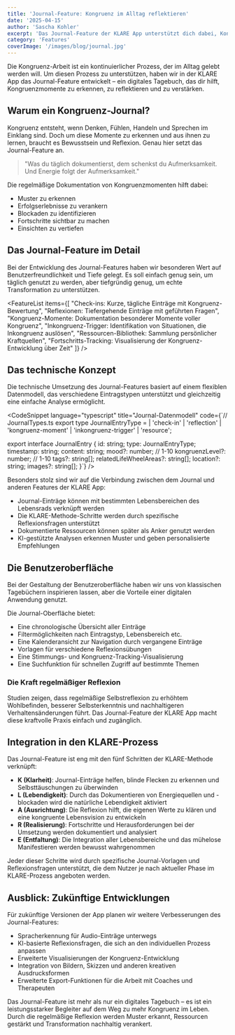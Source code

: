 ```yaml
---
title: 'Journal-Feature: Kongruenz im Alltag reflektieren'
date: '2025-04-15'
author: 'Sascha Kohler'
excerpt: 'Das Journal-Feature der KLARE App unterstützt dich dabei, Kongruenzmomente in deinem Alltag zu erkennen und zu reflektieren.'
category: 'Features'
coverImage: '/images/blog/journal.jpg'
---
```


Die Kongruenz-Arbeit ist ein kontinuierlicher Prozess, der im Alltag gelebt werden will. Um diesen Prozess zu unterstützen, haben wir in der KLARE App das Journal-Feature entwickelt – ein digitales Tagebuch, das dir hilft, Kongruenzmomente zu erkennen, zu reflektieren und zu verstärken.

## Warum ein Kongruenz-Journal?

Kongruenz entsteht, wenn Denken, Fühlen, Handeln und Sprechen im Einklang sind. Doch um diese Momente zu erkennen und aus ihnen zu lernen, braucht es Bewusstsein und Reflexion. Genau hier setzt das Journal-Feature an.

> "Was du täglich dokumentierst, dem schenkst du Aufmerksamkeit. Und Energie folgt der Aufmerksamkeit."

Die regelmäßige Dokumentation von Kongruenzmomenten hilft dabei:

- Muster zu erkennen
- Erfolgserlebnisse zu verankern
- Blockaden zu identifizieren
- Fortschritte sichtbar zu machen
- Einsichten zu vertiefen

## Das Journal-Feature im Detail

Bei der Entwicklung des Journal-Features haben wir besonderen Wert auf Benutzerfreundlichkeit und Tiefe gelegt. Es soll einfach genug sein, um täglich genutzt zu werden, aber tiefgründig genug, um echte Transformation zu unterstützen.

<FeatureList items={[
  "Check-ins: Kurze, tägliche Einträge mit Kongruenz-Bewertung",
  "Reflexionen: Tiefergehende Einträge mit geführten Fragen",
  "Kongruenz-Momente: Dokumentation besonderer Momente voller Kongruenz",
  "Inkongruenz-Trigger: Identifikation von Situationen, die Inkongruenz auslösen",
  "Ressourcen-Bibliothek: Sammlung persönlicher Kraftquellen",
  "Fortschritts-Tracking: Visualisierung der Kongruenz-Entwicklung über Zeit"
]} />

## Das technische Konzept

Die technische Umsetzung des Journal-Features basiert auf einem flexiblen Datenmodell, das verschiedene Eintragstypen unterstützt und gleichzeitig eine einfache Analyse ermöglicht.

<CodeSnippet 
  language="typescript" 
  title="Journal-Datenmodell" 
  code={`// JournalTypes.ts
export type JournalEntryType = 
  | 'check-in'
  | 'reflection'
  | 'kongruenz-moment'
  | 'inkongruenz-trigger'
  | 'resource';

export interface JournalEntry {
  id: string;
  type: JournalEntryType;
  timestamp: string;
  content: string;
  mood?: number; // 1-10
  kongruenzLevel?: number; // 1-10
  tags?: string[];
  relatedLifeWheelAreas?: string[];
  location?: string;
  images?: string[];
}`} 
/>

Besonders stolz sind wir auf die Verbindung zwischen dem Journal und anderen Features der KLARE App:

- Journal-Einträge können mit bestimmten Lebensbereichen des Lebensrads verknüpft werden
- Die KLARE-Methode-Schritte werden durch spezifische Reflexionsfragen unterstützt
- Dokumentierte Ressourcen können später als Anker genutzt werden
- KI-gestützte Analysen erkennen Muster und geben personalisierte Empfehlungen

## Die Benutzeroberfläche

Bei der Gestaltung der Benutzeroberfläche haben wir uns von klassischen Tagebüchern inspirieren lassen, aber die Vorteile einer digitalen Anwendung genutzt.

Die Journal-Oberfläche bietet:

- Eine chronologische Übersicht aller Einträge
- Filtermöglichkeiten nach Eintragstyp, Lebensbereich etc.
- Eine Kalenderansicht zur Navigation durch vergangene Einträge
- Vorlagen für verschiedene Reflexionsübungen
- Eine Stimmungs- und Kongruenz-Tracking-Visualisierung
- Eine Suchfunktion für schnellen Zugriff auf bestimmte Themen

<GradientBox>
  <h3 className="text-xl font-bold mb-4">Die Kraft regelmäßiger Reflexion</h3>
  <p className="mb-0">
    Studien zeigen, dass regelmäßige Selbstreflexion zu erhöhtem Wohlbefinden, besserer Selbsterkenntnis und nachhaltigeren Verhaltensänderungen führt. Das Journal-Feature der KLARE App macht diese kraftvolle Praxis einfach und zugänglich.
  </p>
</GradientBox>

## Integration in den KLARE-Prozess

Das Journal-Feature ist eng mit den fünf Schritten der KLARE-Methode verknüpft:

- **K (Klarheit)**: Journal-Einträge helfen, blinde Flecken zu erkennen und Selbsttäuschungen zu überwinden
- **L (Lebendigkeit)**: Durch das Dokumentieren von Energiequellen und -blockaden wird die natürliche Lebendigkeit aktiviert
- **A (Ausrichtung)**: Die Reflexion hilft, die eigenen Werte zu klären und eine kongruente Lebensvision zu entwickeln
- **R (Realisierung)**: Fortschritte und Herausforderungen bei der Umsetzung werden dokumentiert und analysiert
- **E (Entfaltung)**: Die Integration aller Lebensbereiche und das mühelose Manifestieren werden bewusst wahrgenommen

Jeder dieser Schritte wird durch spezifische Journal-Vorlagen und Reflexionsfragen unterstützt, die dem Nutzer je nach aktueller Phase im KLARE-Prozess angeboten werden.

## Ausblick: Zukünftige Entwicklungen

Für zukünftige Versionen der App planen wir weitere Verbesserungen des Journal-Features:

- Spracherkennung für Audio-Einträge unterwegs
- KI-basierte Reflexionsfragen, die sich an den individuellen Prozess anpassen
- Erweiterte Visualisierungen der Kongruenz-Entwicklung
- Integration von Bildern, Skizzen und anderen kreativen Ausdrucksformen
- Erweiterte Export-Funktionen für die Arbeit mit Coaches und Therapeuten

Das Journal-Feature ist mehr als nur ein digitales Tagebuch – es ist ein leistungsstarker Begleiter auf dem Weg zu mehr Kongruenz im Leben. Durch die regelmäßige Reflexion werden Muster erkannt, Ressourcen gestärkt und Transformation nachhaltig verankert.